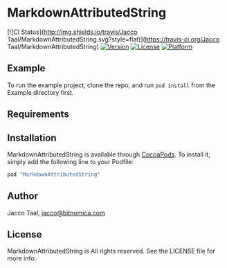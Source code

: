 # MarkdownAttributedString

[![CI Status](http://img.shields.io/travis/Jacco Taal/MarkdownAttributedString.svg?style=flat)](https://travis-ci.org/Jacco Taal/MarkdownAttributedString)
[![Version](https://img.shields.io/cocoapods/v/MarkdownAttributedString.svg?style=flat)](http://cocoapods.org/pods/MarkdownAttributedString)
[![License](https://img.shields.io/cocoapods/l/MarkdownAttributedString.svg?style=flat)](http://cocoapods.org/pods/MarkdownAttributedString)
[![Platform](https://img.shields.io/cocoapods/p/MarkdownAttributedString.svg?style=flat)](http://cocoapods.org/pods/MarkdownAttributedString)

## Example

To run the example project, clone the repo, and run `pod install` from the Example directory first.

## Requirements

## Installation

MarkdownAttributedString is available through [CocoaPods](http://cocoapods.org). To install
it, simply add the following line to your Podfile:

```ruby
pod "MarkdownAttributedString"
```

## Author

Jacco Taal, jacco@bitnomica.com

## License

MarkdownAttributedString is All rights reserved. See the LICENSE file for more info.
